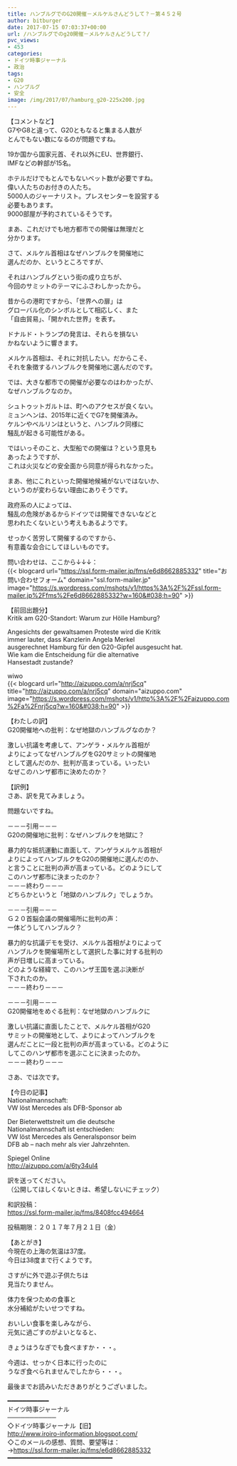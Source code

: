 ```yaml
---
title: ハンブルグでのG20開催－メルケルさんどうして？－第４５２号
author: bitburger
date: 2017-07-15 07:03:37+00:00
url: /ハンブルグでのg20開催－メルケルさんどうして？/
pvc_views:
- 453
categories:
- ドイツ時事ジャーナル
- 政治
tags:
- G20
- ハンブルグ
- 安全
image: /img/2017/07/hamburg_g20-225x200.jpg
---
```

【コメントなど】  
G7やG8と違って、G20ともなると集まる人数が  
とんでもない数になるのが問題ですね。  
  
19か国から国家元首、それ以外にEU、世界銀行、  
IMFなどの幹部が15名。  
  
ホテルだけでもとんでもないベット数が必要ですね。  
偉い人たちのお付きの人たち。  
5000人のジャーナリスト。プレスセンターを設営する  
必要もあります。  
9000部屋が予約されているそうです。  
  
まあ、これだけでも地方都市での開催は無理だと  
分かります。 

さて、メルケル首相はなぜハンブルクを開催地に  
選んだのか、というところですが、  
  
それはハンブルグという街の成り立ちが、  
今回のサミットのテーマにふさわしかったから。  
  
昔からの港町ですから、「世界への扉」は  
グローバル化のシンボルとして相応しく、また  
「自由貿易」、「開かれた世界」を表す。  
  
ドナルド・トランプの発言は、それらを損ない  
かねないように響きます。  
  
メルケル首相は、それに対抗したい。だからこそ、  
それを象徴するハンブルクを開催地に選んだのです。 

では、大きな都市での開催が必要なのはわかったが、  
なぜハンブルクなのか。  
  
シュトゥットガルトは、町へのアクセスが良くない。  
ミュンヘンは、2015年に近くでG7を開催済み。  
ケルンやベルリンはというと、ハンブルク同様に  
騒乱が起きる可能性がある。  
  
ではいっそのこと、大型船での開催は？という意見も  
あったようですが、  
これは火災などの安全面から同意が得られなかった。  
  
まあ、他にこれといった開催地候補がないではないか、  
というのが変わらない理由にありそうです。 

政府系の人によっては、  
騒乱の危険があるからドイツでは開催できないなどと  
思われたくないという考えもあるようです。  
  
せっかく苦労して開催するのですから、  
有意義な会合にしてほしいものです。  
  
問い合わせは、ここから↓↓↓：  
{{< blogcard url="https://ssl.form-mailer.jp/fms/e6d8662885332" title="&#12362;&#21839;&#12356;&#21512;&#12431;&#12379;&#12501;&#12457;&#12540;&#12512;" domain="ssl.form-mailer.jp" image="https://s.wordpress.com/mshots/v1/https%3A%2F%2Fssl.form-mailer.jp%2Ffms%2Fe6d8662885332?w=160&#038;h=90" >}} 

【前回出題分】  
Kritik am G20-Standort: Warum zur Hölle Hamburg?  
  
Angesichts der gewaltsamen Proteste wird die Kritik  
immer lauter, dass Kanzlerin Angela Merkel  
ausgerechnet Hamburg für den G20-Gipfel ausgesucht hat.  
Wie kam die Entscheidung für die alternative  
Hansestadt zustande?  
  
wiwo  
{{< blogcard url="http://aizuppo.com/a/nrj5cq" title="http://aizuppo.com/a/nrj5cq" domain="aizuppo.com" image="https://s.wordpress.com/mshots/v1/http%3A%2F%2Faizuppo.com%2Fa%2Fnrj5cq?w=160&#038;h=90" >}} 

【わたしの訳】  
G20開催地への批判：なぜ地獄のハンブルグなのか？  
  
激しい抗議を考慮して、アンゲラ・メルケル首相が  
よりによってなぜハンブルグをG20サミットの開催地  
として選んだのか、批判が高まっている。いったい  
なぜこのハンザ都市に決めたのか？ 

【訳例】  
さあ、訳を見てみましょう。  
  
問題ないですね。 

－－－引用－－－  
G20の開催地に批判：なぜハンブルクを地獄に？  
  
暴力的な抵抗運動に直面して、アンゲラメルケル首相が  
よりによってハンブルクをG20の開催地に選んだのか、  
と言うことに批判の声が高まっている。どのようにして  
このハンザ都市に決まったのか？  
－－－終わり－－－  
どちらかというと「地獄のハンブルク」でしょうか。 

－－－引用－－－  
Ｇ２０首脳会議の開催場所に批判の声：  
一体どうしてハンブルク？  
  
暴力的な抗議デモを受け、メルケル首相がよりによって  
ハンブルクを開催場所として選択した事に対する批判の  
声が日増しに高まっている。  
どのような経緯で、このハンザ王国を選ぶ決断が  
下されたのか。  
－－－終わり－－－ 

－－－引用－－－  
G20開催地をめぐる批判：なぜ地獄のハンブルクに  
  
激しい抗議に直面したことで、メルケル首相がG20  
サミットの開催地として、よりによってハンブルクを  
選んだことに一段と批判の声が高まっている。どのように  
してこのハンザ都市を選ぶことに決まったのか。  
－－－終わり－－－ 

さあ、では次です。  
  
【今日の記事】  
Nationalmannschaft:  
VW löst Mercedes als DFB-Sponsor ab  
  
Der Bieterwettstreit um die deutsche  
Nationalmannschaft ist entschieden:  
VW löst Mercedes als Generalsponsor beim  
DFB ab &#8211; nach mehr als vier Jahrzehnten.  
  
Spiegel Online  
<http://aizuppo.com/a/6ty34ul4>  
  
訳を送ってください。  
（公開してほしくないときは、希望しないにチェック）  
  
和訳投稿：  
 <https://ssl.form-mailer.jp/fms/8408fcc494664>  
  
投稿期限：２０１７年７月２１日（金） 

【あとがき】  
今現在の上海の気温は37度。  
今日は38度まで行くようです。  
  
さすがに外で遊ぶ子供たちは  
見当たりません。  
  
体力を保つための食事と  
水分補給がたいせつですね。  
  
おいしい食事を楽しみながら、  
元気に過ごすのがよいとなると、  
  
きょうはうなぎでも食べますか・・・。  
  
今週は、せっかく日本に行ったのに  
うなぎ食べられませんでしたから・・・。  
  
最後までお読みいただきありがとうございました。 

━━━━━━━━━━━  
ドイツ時事ジャーナル  
───────────  
◇ドイツ時事ジャーナル【旧】  
<http://www.iroiro-information.blogspot.com/>  
◇このメールの感想、質問、要望等は：  
-><https://ssl.form-mailer.jp/fms/e6d8662885332>  
━━━━━━━━━━━━━━━━━━━━━━━━━━━━